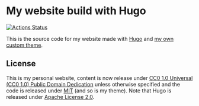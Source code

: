 # My website build with Hugo
[![Actions Status](https://github.com/KevCaz/KevCaz.github.io/workflows/github%20pages/badge.svg)](https://github.com/KevCaz/KevCaz.github.io/actions)


This is the source code for my website made with [Hugo](https://gohugo.io) and [my own custom theme](https://github.com/KevCaz/funkyflex).


## License

This is my personal website, content is now release under [CC0 1.0 Universal
(CC0 1.0) Public Domain
Dedication](https://creativecommons.org/publicdomain/zero/1.0/) unless otherwise
specified and the code is released under
[MIT](https://opensource.org/licenses/mit-license.php) (and so is my theme).
Note that Hugo is released under [Apache License
2.0](https://choosealicense.com/licenses/apache-2.0/).
